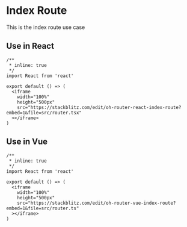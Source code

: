 # Index Route

This is the index route use case

## Use in React

```tsx
/**
 * inline: true
 */
import React from 'react'

export default () => (
  <iframe
    width="100%"
    height="500px"
    src="https://stackblitz.com/edit/oh-router-react-index-route?embed=1&file=src/router.tsx"
  ></iframe>
)
```

## Use in Vue

```tsx
/**
 * inline: true
 */
import React from 'react'

export default () => (
  <iframe
    width="100%"
    height="500px"
    src="https://stackblitz.com/edit/oh-router-vue-index-route?embed=1&file=src/router.ts"
  ></iframe>
)
```
